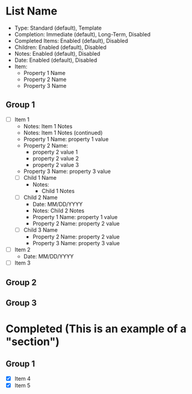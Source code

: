 # List Name

- Type: Standard (default), Template
- Completion: Immediate (default), Long-Term, Disabled
- Completed Items: Enabled (default), Disabled
- Children: Enabled (default), Disabled
- Notes: Enabled (default), Disabled
- Date: Enabled (default), Disabled
- Item:
	- Property 1 Name
	- Property 2 Name
	- Property 3 Name

## Group 1

- [ ] Item 1
	- Notes: Item 1 Notes
	- Notes: Item 1 Notes (continued)
	- Property 1 Name: property 1 value
	- Property 2 Name:
		- property 2 value 1
		- property 2 value 2
		- property 2 value 3
	- Property 3 Name: property 3 value
	- [ ] Child 1 Name
		- Notes:
			- Child 1 Notes
	- [ ] Child 2 Name
		- Date: MM/DD/YYYY
		- Notes: Child 2 Notes
		- Property 1 Name: property 1 value
		- Property 2 Name: property 2 value
	- [ ] Child 3 Name
		- Property 2 Name: property 2 value
		- Property 3 Name: property 3 value
- [ ] Item 2
	- Date: MM/DD/YYYY
- [ ] Item 3

## Group 2

## Group 3

# Completed (This is an example of a "section")

## Group 1

- [x] Item 4
- [x] Item 5